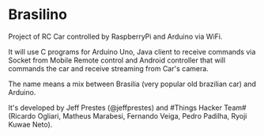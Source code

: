 # Brasilino
Project of RC Car controlled by RaspberryPi and Arduino via WiFi.

It will use C programs for Arduino Uno, Java client to receive commands via Socket from Mobile Remote control and Android controller that will commands the car and receive streaming from Car's camera.

The name means a mix between Brasilia (very popular old brazilian car) and Arduino.

It's developed by Jeff Prestes (@jeffprestes) and #Things Hacker Team# (Ricardo Ogliari, Matheus Marabesi, Fernando Veiga, Pedro Padilha, Ryoji Kuwae Neto).
